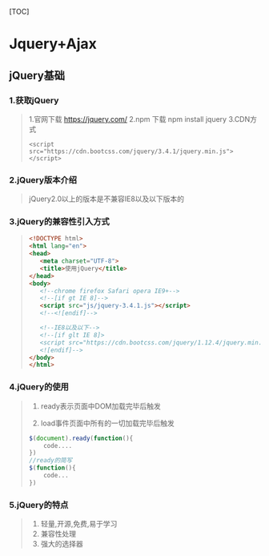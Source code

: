 [TOC]
# Jquery+Ajax
## jQuery基础
### 1.获取jQuery
>1.官网下载
>https://jquery.com/
>2.npm 下载
>npm install jquery
>3.CDN方式
>
>```
><script src="https://cdn.bootcss.com/jquery/3.4.1/jquery.min.js"></script>
>```

### 2.jQuery版本介绍
>jQuery2.0以上的版本是不兼容IE8以及以下版本的

### 3.jQuery的兼容性引入方式
>```html
><!DOCTYPE html>
><html lang="en">
><head>
>    <meta charset="UTF-8">
>    <title>使用jQuery</title>
></head>
><body>
>    <!--chrome firefox Safari opera IE9+-->
>    <!--[if gt IE 8]-->
>    <script src="js/jquery-3.4.1.js"></script>
>    <!--<![endif]-->
>
>    <!--IE8以及以下-->
>    <!--[if glt IE 8]>
>    <script src="https://cdn.bootcss.com/jquery/1.12.4/jquery.min.js"></script>
>    <![endif]-->
></body>
></html>
>```

### 4.jQuery的使用
>1. ready表示页面中DOM加载完毕后触发
>
>2. load事件页面中所有的一切加载完毕后触发
>
>   ```javascript
>   $(document).ready(function(){
>   	code....
>   })
>   //ready的简写
>   $(function(){
>       code...
>   })
>   ```

### 5.jQuery的特点
>1. 轻量,开源,免费,易于学习
>2. 兼容性处理
>3. 强大的选择器